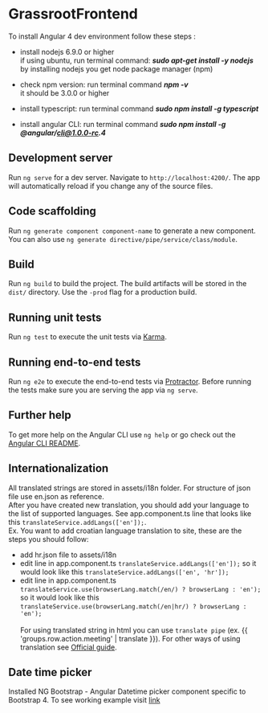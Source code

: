 # GrassrootFrontend

To install Angular 4 dev environment follow these steps :

- install nodejs 6.9.0 or higher  
  if using ubuntu, run terminal command: **_sudo apt-get install -y nodejs_**  
  by installing nodejs you get node package manager (npm)
  
- check npm version: run terminal command **_npm -v_**  
it should be 3.0.0 or higher

- install typescript: run terminal command _**sudo npm install -g typescript**_ 

- install angular CLI: run terminal command **_sudo npm install -g @angular/cli@1.0.0-rc.4_**
 

## Development server

Run `ng serve` for a dev server. Navigate to `http://localhost:4200/`. The app will automatically reload if you change any of the source files.

## Code scaffolding

Run `ng generate component component-name` to generate a new component. You can also use `ng generate directive/pipe/service/class/module`.

## Build

Run `ng build` to build the project. The build artifacts will be stored in the `dist/` directory. Use the `-prod` flag for a production build.

## Running unit tests

Run `ng test` to execute the unit tests via [Karma](https://karma-runner.github.io).

## Running end-to-end tests

Run `ng e2e` to execute the end-to-end tests via [Protractor](http://www.protractortest.org/).
Before running the tests make sure you are serving the app via `ng serve`.

## Further help

To get more help on the Angular CLI use `ng help` or go check out the [Angular CLI README](https://github.com/angular/angular-cli/blob/master/README.md).

## Internationalization
All translated strings are stored in assets/i18n folder. For structure of json file use en.json as reference. <br />
After you have created new translation, you should add your language to the list of supported languages. See app.component.ts line that looks like this `translateService.addLangs(['en']);`. 
<br />
Ex. You want to add croatian language translation to site, these are the steps you should follow:
- add hr.json file to assets/i18n
- edit line in app.component.ts `translateService.addLangs(['en']);` so it would look like this `translateService.addLangs(['en', 'hr']);`
- edit line in app.component.ts `translateService.use(browserLang.match(/en/) ? browserLang : 'en');` so it would look like this `translateService.use(browserLang.match(/en|hr/) ? browserLang : 'en');`
<br/><br/>
For using translated string in html you can use `translate pipe` (ex. {{ 'groups.row.action.meeting' | translate }}). For other ways of using translation see [Official guide](https://github.com/ngx-translate/core).


## Date time picker
Installed NG Bootstrap - Angular Datetime picker component specific to Bootstrap 4. To see working example visit [link](https://www.npmjs.com/package/@zhaber/ng-bootstrap-datetimepicker)
